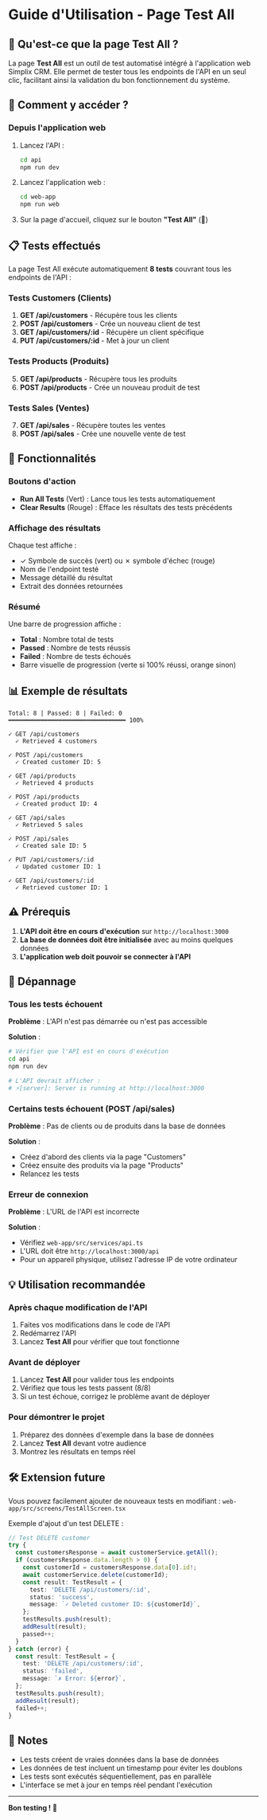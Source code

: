 # Guide d'Utilisation - Page Test All

## 🧪 Qu'est-ce que la page Test All ?

La page **Test All** est un outil de test automatisé intégré à l'application web Simplix CRM. Elle permet de tester tous les endpoints de l'API en un seul clic, facilitant ainsi la validation du bon fonctionnement du système.

## 🚀 Comment y accéder ?

### Depuis l'application web

1. Lancez l'API :
   ```bash
   cd api
   npm run dev
   ```

2. Lancez l'application web :
   ```bash
   cd web-app
   npm run web
   ```

3. Sur la page d'accueil, cliquez sur le bouton **"Test All"** (🧪)

## 📋 Tests effectués

La page Test All exécute automatiquement **8 tests** couvrant tous les endpoints de l'API :

### Tests Customers (Clients)
1. **GET /api/customers** - Récupère tous les clients
2. **POST /api/customers** - Crée un nouveau client de test
3. **GET /api/customers/:id** - Récupère un client spécifique
4. **PUT /api/customers/:id** - Met à jour un client

### Tests Products (Produits)
5. **GET /api/products** - Récupère tous les produits
6. **POST /api/products** - Crée un nouveau produit de test

### Tests Sales (Ventes)
7. **GET /api/sales** - Récupère toutes les ventes
8. **POST /api/sales** - Crée une nouvelle vente de test

## 🎯 Fonctionnalités

### Boutons d'action

- **Run All Tests** (Vert) : Lance tous les tests automatiquement
- **Clear Results** (Rouge) : Efface les résultats des tests précédents

### Affichage des résultats

Chaque test affiche :
- ✓ Symbole de succès (vert) ou ✗ symbole d'échec (rouge)
- Nom de l'endpoint testé
- Message détaillé du résultat
- Extrait des données retournées

### Résumé

Une barre de progression affiche :
- **Total** : Nombre total de tests
- **Passed** : Nombre de tests réussis
- **Failed** : Nombre de tests échoués
- Barre visuelle de progression (verte si 100% réussi, orange sinon)

## 📊 Exemple de résultats

```
Total: 8 | Passed: 8 | Failed: 0
━━━━━━━━━━━━━━━━━━━━━━━━━━━━━━━━━ 100%

✓ GET /api/customers
  ✓ Retrieved 4 customers

✓ POST /api/customers
  ✓ Created customer ID: 5

✓ GET /api/products
  ✓ Retrieved 4 products

✓ POST /api/products
  ✓ Created product ID: 4

✓ GET /api/sales
  ✓ Retrieved 5 sales

✓ POST /api/sales
  ✓ Created sale ID: 5

✓ PUT /api/customers/:id
  ✓ Updated customer ID: 1

✓ GET /api/customers/:id
  ✓ Retrieved customer ID: 1
```

## ⚠️ Prérequis

1. **L'API doit être en cours d'exécution** sur `http://localhost:3000`
2. **La base de données doit être initialisée** avec au moins quelques données
3. **L'application web doit pouvoir se connecter à l'API**

## 🔧 Dépannage

### Tous les tests échouent

**Problème** : L'API n'est pas démarrée ou n'est pas accessible

**Solution** :
```bash
# Vérifier que l'API est en cours d'exécution
cd api
npm run dev

# L'API devrait afficher :
# ⚡️[server]: Server is running at http://localhost:3000
```

### Certains tests échouent (POST /api/sales)

**Problème** : Pas de clients ou de produits dans la base de données

**Solution** :
- Créez d'abord des clients via la page "Customers"
- Créez ensuite des produits via la page "Products"
- Relancez les tests

### Erreur de connexion

**Problème** : L'URL de l'API est incorrecte

**Solution** :
- Vérifiez `web-app/src/services/api.ts`
- L'URL doit être `http://localhost:3000/api`
- Pour un appareil physique, utilisez l'adresse IP de votre ordinateur

## 💡 Utilisation recommandée

### Après chaque modification de l'API

1. Faites vos modifications dans le code de l'API
2. Redémarrez l'API
3. Lancez **Test All** pour vérifier que tout fonctionne

### Avant de déployer

1. Lancez **Test All** pour valider tous les endpoints
2. Vérifiez que tous les tests passent (8/8)
3. Si un test échoue, corrigez le problème avant de déployer

### Pour démontrer le projet

1. Préparez des données d'exemple dans la base de données
2. Lancez **Test All** devant votre audience
3. Montrez les résultats en temps réel

## 🛠️ Extension future

Vous pouvez facilement ajouter de nouveaux tests en modifiant :
`web-app/src/screens/TestAllScreen.tsx`

Exemple d'ajout d'un test DELETE :

```typescript
// Test DELETE customer
try {
  const customersResponse = await customerService.getAll();
  if (customersResponse.data.length > 0) {
    const customerId = customersResponse.data[0].id!;
    await customerService.delete(customerId);
    const result: TestResult = {
      test: 'DELETE /api/customers/:id',
      status: 'success',
      message: `✓ Deleted customer ID: ${customerId}`,
    };
    testResults.push(result);
    addResult(result);
    passed++;
  }
} catch (error) {
  const result: TestResult = {
    test: 'DELETE /api/customers/:id',
    status: 'failed',
    message: `✗ Error: ${error}`,
  };
  testResults.push(result);
  addResult(result);
  failed++;
}
```

## 📝 Notes

- Les tests créent de vraies données dans la base de données
- Les données de test incluent un timestamp pour éviter les doublons
- Les tests sont exécutés séquentiellement, pas en parallèle
- L'interface se met à jour en temps réel pendant l'exécution

---

**Bon testing ! 🚀**
